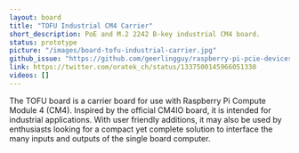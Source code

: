 ```yaml
---
layout: board
title: "TOFU Industrial CM4 Carrier"
short_description: PoE and M.2 2242 B-key industrial CM4 board.
status: prototype
picture: "/images/board-tofu-industrial-carrier.jpg"
github_issue: "https://github.com/geerlingguy/raspberry-pi-pcie-devices/issues/25#issuecomment-759707983"
link: https://twitter.com/oratek_ch/status/1337500145966051330
videos: []
---
```

The TOFU board is a carrier board for use with Raspberry Pi Compute Module 4 (CM4). Inspired by the official CM4IO board, it is intended for industrial applications. With user friendly additions, it may also be used by enthusiasts looking for a compact yet complete solution to interface the many inputs and outputs of the single board computer.
